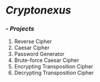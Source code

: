 # *Cryptonexus*

### - *Projects*
1. Reverse Cipher
2. Caesar Cipher
3. Password Generator
4. Brute-force Caesar Cipher
5. Encrypting Transposition Cipher
6. Decrypting Transposition Cipher
